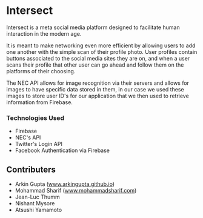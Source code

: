 # Intersect

Intersect is a meta social media platform designed to facilitate human interaction in the modern age.

It is meant to make networking even more efficient by allowing users to add one another with the simple scan of their profile photo. User profiles contain buttons associated to the social media sites they are on, and when a user scans their profile that other user can go ahead and follow them on the platforms of their choosing.

The NEC API allows for image recognition via their servers and allows for images to have specific data stored in them, in our case we used these images to store user ID's for our application that we then used to retrieve information from Firebase.


### Technologies Used
- Firebase
- NEC's API
- Twitter's Login API
- Facebook Authentication via Firebase

## Contributers
- Arkin Gupta (www.arkingupta.github.io)
- Mohammad Sharif (www.mohammadsharif.com)
- Jean-Luc Thumm
- Nishant Mysore
- Atsushi Yamamoto
